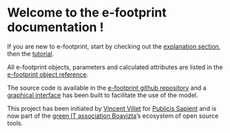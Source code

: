 # Welcome to the e-footprint documentation !

If you are new to e-footprint, start by checking out the [explanation section](explanation_overview.md), then the [tutorial](tutorial.md).

All e-footprint objects, parameters and calculated attributes are listed in the [e-footprint object reference](object_reference.md).

The source code is available in the [e-footprint github repository](https://github.com/Boavizta/e-footprint) and a [graphical interface](https://e-footprint.boavizta.org/) has been built to facilitate the use of the model. 

This project has been initiated by [Vincent Villet](mailto:vincent.villet@publicissapient.com) for <a href="https://www.publicissapient.com/" target="_blank">Publicis Sapient</a> and is now part of the <a href="https://www.boavizta.org/en" target="_blank">green IT association Boavizta</a>’s ecosystem of open source tools. 